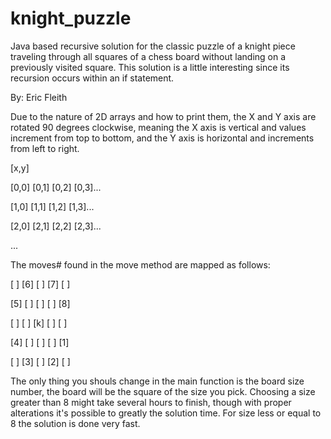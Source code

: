 # knight_puzzle
Java based recursive solution for the classic puzzle of a knight piece traveling through all squares of a chess board without landing on a previously visited square. This solution is a little interesting since its recursion occurs within an if statement. 

By: Eric Fleith

Due to the nature of 2D arrays and how to print them, the X and Y axis are rotated 90 degrees clockwise, meaning the X axis is vertical and values increment from top to bottom, and the Y axis is horizontal and increments from left to right.

[x,y]

[0,0] [0,1] [0,2] [0,3]...

[1,0] [1,1] [1,2] [1,3]...

[2,0] [2,1] [2,2] [2,3]...

...

The moves# found in the move method are mapped as follows:

[ ] [6] [ ] [7] [ ]

[5] [ ] [ ] [ ] [8]

[ ] [ ] [k] [ ] [ ]

[4] [ ] [ ] [ ] [1]

[ ] [3] [ ] [2] [ ]


The only thing you shouls change in the main function is the board size number, the board will be the square of the size you pick.
Choosing a size greater than 8 might take several hours to finish, though with proper alterations it's possible to greatly the solution time. For size less or equal to 8 the solution is done very fast. 

